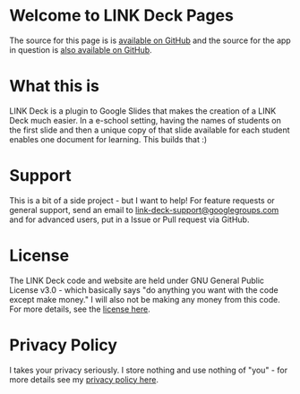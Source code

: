 # Welcome to LINK Deck Pages

The source for this page is is [available on GitHub](https://github.com/Mechanacor3/link-deck/blob/gh-pages/index.md) and the source for the app in question is [also available on GitHub](https://github.com/Mechanacor3/link-deck/blob/master/expandlist.gs). 


# What this is

LINK Deck is a plugin to Google Slides that makes the creation of a LINK Deck much easier. In a e-school setting, having the names of students on the first slide and then a unique copy of that slide available for each student enables one document for learning. This builds that :)

# Support

This is a bit of a side project - but I want to help! For feature requests or general support, send an email to <link-deck-support@googlegroups.com> and for advanced users, put in a Issue or Pull request via GitHub.


# License

The LINK Deck code and website are held under GNU General Public License v3.0 - which basically says "do anything you want with the code except make money."  I will also not be making any money from this code. For more details, see the [license here](/LICENSE.md).


# Privacy Policy

I takes your privacy seriously. I store nothing and use nothing of "you" - for more details see my [privacy policy here](/privacy.md).





